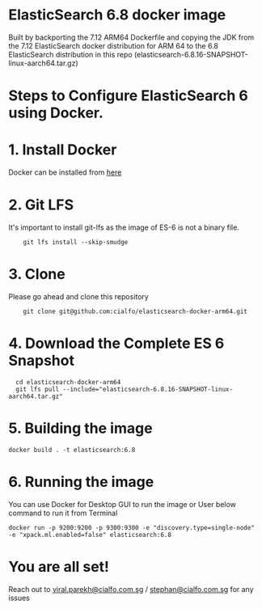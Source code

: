 # ElasticSearch 6.8 docker image

Built by backporting the 7.12 ARM64 Dockerfile and copying the JDK from the 7.12 ElasticSearch docker distribution for ARM 64 to the 6.8 ElasticSearch distribution in this repo (elasticsearch-6.8.16-SNAPSHOT-linux-aarch64.tar.gz)

# Steps to Configure ElasticSearch 6 using Docker.

# 1. Install Docker
Docker can be installed from [here](https://docs.docker.com/desktop/install/mac-install/)

# 2. Git LFS
It's important to install git-lfs as the image of ES-6 is not a binary file.
```
	git lfs install --skip-smudge

```

# 3. Clone
Please go ahead and clone this repository
```
	git clone git@github.com:cialfo/elasticsearch-docker-arm64.git
```

# 4. Download the Complete ES 6 Snapshot
```
  cd elasticsearch-docker-arm64
  git lfs pull --include="elasticsearch-6.8.16-SNAPSHOT-linux-aarch64.tar.gz"
```

# 5. Building the image
```
docker build . -t elasticsearch:6.8
```

# 6. Running the image
You can use Docker for Desktop GUI to run the image or User below command to run it from Terminal

```
docker run -p 9200:9200 -p 9300:9300 -e "discovery.type=single-node"  -e "xpack.ml.enabled=false" elasticsearch:6.8
```

# You are all set!
Reach out to viral.parekh@cialfo.com.sg / stephan@cialfo.com.sg for any issues
